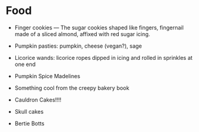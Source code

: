 # Food

- Finger cookies — The sugar cookies shaped like fingers, fingernail made of a sliced almond, affixed with red sugar icing.

- Pumpkin pasties: pumpkin, cheese (vegan?), sage

- Licorice wands: licorice ropes dipped in icing and rolled in sprinkles at one end

- Pumpkin Spice Madelines

- Something cool from the creepy bakery book

- Cauldron Cakes!!!!

- Skull cakes

- Bertie Botts


